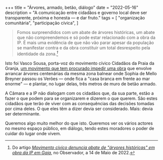 +++
title = "Árvores, armado, betão, diálogo"
date = "2022-05-16"
description = "A comunicação entre cidadãos e governo local deve ser transparente, próxima e honesta — e dar fruto."
tags = [
    "organização comunitária",
    "participação cívica",
]

> Fomos surpreendidos com um abate de árvores históricas, um abate que não compreendemos e só pode estar relacionado com a obra da IP. É mais uma evidência de que não vão parar apesar da população se manifestar contra e da obra constituir um total desrespeito pela identidade da zona.<cite>[^1]</cite>

[^1]: Do artigo [_Movimento cívico denuncia abate de "árvores históricas" em obra da IP em Gaia_](https://observador.pt/2022/05/14/movimento-civico-denuncia-abate-de-arvores-historicas-em-obra-da-ip-em-gaia), no Observador, a 14 de Maio de 2022.

Isto foi Vasco Sousa, porta-voz do movimento cívico Cidadãos da Praia da Granja, [um movimento que tem procurado impedir uma obra](https://observador.pt/2022/05/14/movimento-civico-denuncia-abate-de-arvores-historicas-em-obra-da-ip-em-gaia) que envolve arrancar árvores centenárias da mesma zona balnear onde Sophia de Mello Breyner passou os Verões — onde fica a "casa branca em frente ao mar enorme" — e plantar, no lugar delas, três metros de muro de betão armado.

A Câmara e a IP não dialogam com os cidadãos que, da sua parte, estão a fazer o que podem para se organizarem e dizerem o que querem. São estes cidadãos que terão de viver com as consequências das decisões tomadas por cima deles. O que eles têm a dizer devia ser considerado. Mais: devia ser determinante.

Queremos algo muito melhor do que isto. Queremos ver os vários actores no mesmo espaço público, em diálogo, tendo estes moradores o poder de cuidar do lugar onde vivem.
